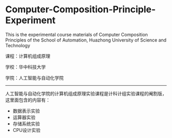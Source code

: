 # Computer-Composition-Principle-Experiment
This is the experimental course materials of Computer Composition Principles of the School of Automation, Huazhong University of Science and Technology

课程：计算机组成原理

学校：华中科技大学

学院：人工智能与自动化学院
***
人工智能与自动化学院的计算机组成原理实验课程是计科计组实验课程的阉割版，这里面包含的内容有：

* 数据表示实验
* 运算器实验
* 存储系统实验
* CPU设计实验
